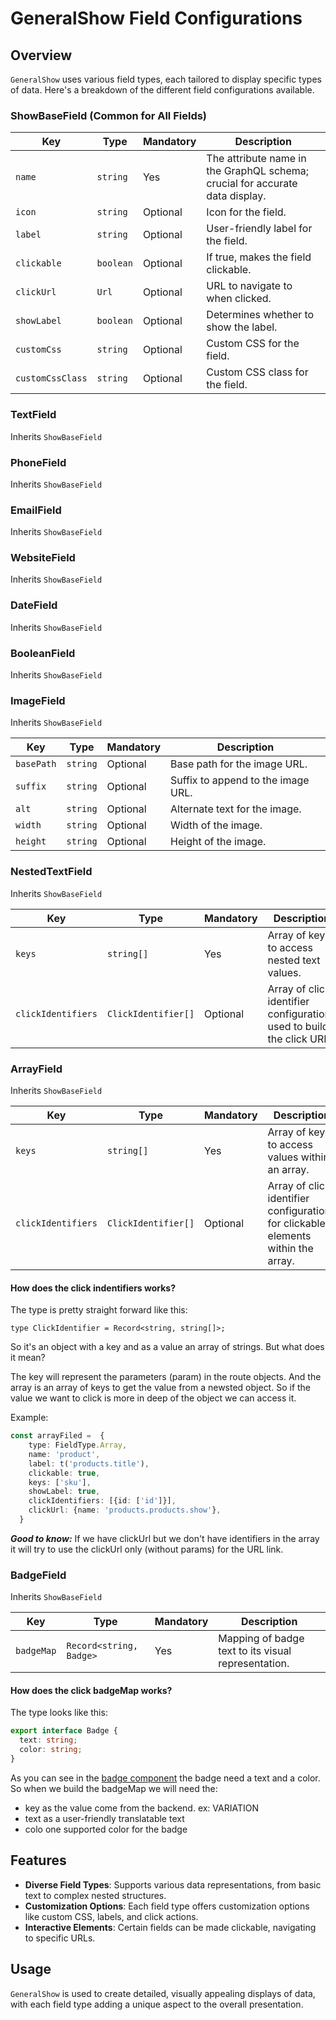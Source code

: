 
# GeneralShow Field Configurations

## Overview
`GeneralShow` uses various field types, each tailored to display specific types of data. Here's a breakdown of the different field configurations available.

### ShowBaseField (Common for All Fields)
| Key             | Type        | Mandatory | Description |
|-----------------|-------------|-----------|-------------|
| `name`          | `string`    | Yes       | The attribute name in the GraphQL schema; crucial for accurate data display. |
| `icon`          | `string`    | Optional  | Icon for the field. |
| `label`         | `string`    | Optional  | User-friendly label for the field. |
| `clickable`     | `boolean`   | Optional  | If true, makes the field clickable. |
| `clickUrl`      | `Url`       | Optional  | URL to navigate to when clicked. |
| `showLabel`     | `boolean`   | Optional  | Determines whether to show the label. |
| `customCss`     | `string`    | Optional  | Custom CSS for the field. |
| `customCssClass`| `string`    | Optional  | Custom CSS class for the field. |

### TextField
Inherits `ShowBaseField`

### PhoneField
Inherits `ShowBaseField`

### EmailField
Inherits `ShowBaseField`

### WebsiteField
Inherits `ShowBaseField`

### DateField
Inherits `ShowBaseField`

### BooleanField
Inherits `ShowBaseField`

### ImageField
Inherits `ShowBaseField`

| Key       | Type      | Mandatory | Description |
|-----------|-----------|-----------|-------------|
| `basePath`| `string`  | Optional  | Base path for the image URL. |
| `suffix`  | `string`  | Optional  | Suffix to append to the image URL. |
| `alt`     | `string`  | Optional  | Alternate text for the image. |
| `width`   | `string`  | Optional  | Width of the image. |
| `height`  | `string`  | Optional  | Height of the image. |

### NestedTextField
Inherits `ShowBaseField`

| Key           | Type    | Mandatory | Description                                                           |
|---------------|---------|-----------|-----------------------------------------------------------------------|
| `keys`        | `string[]` | Yes   | Array of keys to access nested text values.                           |
| `clickIdentifiers`| `ClickIdentifier[]` | Optional | Array of click identifier configurations used to build the click URL. |

### ArrayField
Inherits `ShowBaseField`

| Key               | Type              | Mandatory | Description |
|-------------------|-------------------|-----------|-------------|
| `keys`            | `string[]`        | Yes       | Array of keys to access values within an array. |
| `clickIdentifiers`| `ClickIdentifier[]` | Optional | Array of click identifier configurations for clickable elements within the array. |

#### How does the click indentifiers works?

The type is pretty straight forward like this:

`type ClickIdentifier = Record<string, string[]>;`

So it's an object with a key and as a value an array of strings. But what does it mean?

The key will represent the parameters (param) in the route objects. And the array is an array of keys to get the value from a newsted object. So if the value we want to click is more in deep of the object we can access it.

Example:

```typescript
const arrayFiled =  {
    type: FieldType.Array,
    name: 'product',
    label: t('products.title'),
    clickable: true,
    keys: ['sku'],
    showLabel: true,
    clickIdentifiers: [{id: ['id']}],
    clickUrl: {name: 'products.products.show'},
  }
```

***Good to know:*** If we have clickUrl but we don't have identifiers in the array it will try to use the clickUrl only (without params) for the URL link.

### BadgeField
Inherits `ShowBaseField`

| Key       | Type                | Mandatory | Description |
|-----------|---------------------|-----------|-------------|
| `badgeMap`| `Record<string, Badge>` | Yes   | Mapping of badge text to its visual representation. |

#### How does the click badgeMap works?

The type looks like this:

```typescript
export interface Badge {
  text: string;
  color: string;
}
```

As you can see in the [badge component](./../../atoms/badge.md) the badge need a text and a color. So when we build the badgeMap we will need the:

- key as the value come from the backend. ex: VARIATION
- text as a user-friendly translatable text
- colo one supported color for the badge

## Features
- **Diverse Field Types**: Supports various data representations, from basic text to complex nested structures.
- **Customization Options**: Each field type offers customization options like custom CSS, labels, and click actions.
- **Interactive Elements**: Certain fields can be made clickable, navigating to specific URLs.

## Usage
`GeneralShow` is used to create detailed, visually appealing displays of data, with each field type adding a unique aspect to the overall presentation. 